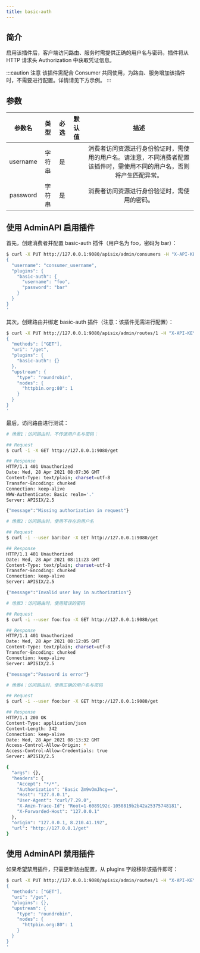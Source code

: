 ```yaml
---
title: basic-auth
---
```


<!--
#
# Licensed to the Apache Software Foundation (ASF) under one or more
# contributor license agreements.  See the NOTICE file distributed with
# this work for additional information regarding copyright ownership.
# The ASF licenses this file to You under the Apache License, Version 2.0
# (the "License"); you may not use this file except in compliance with
# the License.  You may obtain a copy of the License at
#
#     http://www.apache.org/licenses/LICENSE-2.0
#
# Unless required by applicable law or agreed to in writing, software
# distributed under the License is distributed on an "AS IS" BASIS,
# WITHOUT WARRANTIES OR CONDITIONS OF ANY KIND, either express or implied.
# See the License for the specific language governing permissions and
# limitations under the License.
#
-->

## 简介

启用该插件后，客户端访问路由、服务时需提供正确的用户名与密码，插件将从 HTTP 请求头 Authorization 中获取凭证信息。

:::caution 注意
该插件需配合 Consumer 共同使用，为路由、服务增加该插件时，不需要进行配置。详情请见下方示例。
:::

## 参数

|  参数名  |  类型  | 必选  | 默认值 |                                                          描述                                                          |
| :------: | :----: | :---: | :----: | :--------------------------------------------------------------------------------------------------------------------: |
| username | 字符串 |  是   |        | 消费者访问资源进行身份验证时，需使用的用户名。请注意，不同消费者配置该插件时，需使用不同的用户名，否则将产生匹配异常。 |
| password | 字符串 |  是   |        |                                      消费者访问资源进行身份验证时，需使用的密码。                                      |

## 使用 AdminAPI 启用插件

首先，创建消费者并配置 basic-auth 插件（用户名为 foo，密码为 bar）：

```bash
$ curl -X PUT http://127.0.0.1:9080/apisix/admin/consumers -H "X-API-KEY: edd1c9f034335f136f87ad84b625c8f1" -d '
{
  "username": "consumer_username",
  "plugins": {
    "basic-auth": {
      "username": "foo",
      "password": "bar"
    }
  }
}
'
```

其次，创建路由并绑定 basic-auth 插件（注意：该插件无需进行配置）：

```bash
$ curl -X PUT http://127.0.0.1:9080/apisix/admin/routes/1 -H "X-API-KEY: edd1c9f034335f136f87ad84b625c8f1" -d '
{
  "methods": ["GET"],
  "uri": "/get",
  "plugins": {
    "basic-auth": {}
  },
  "upstream": {
    "type": "roundrobin",
    "nodes": {
      "httpbin.org:80": 1
    }
  }
}
'
```

最后，访问路由进行测试：

```bash
# 场景1：访问路由时，不传递用户名与密码：

## Request
$ curl -i -X GET http://127.0.0.1:9080/get

## Response
HTTP/1.1 401 Unauthorized
Date: Wed, 28 Apr 2021 08:07:36 GMT
Content-Type: text/plain; charset=utf-8
Transfer-Encoding: chunked
Connection: keep-alive
WWW-Authenticate: Basic realm='.'
Server: APISIX/2.5

{"message":"Missing authorization in request"}

# 场景2：访问路由时，使用不存在的用户名

## Request
$ curl -i --user bar:bar -X GET http://127.0.0.1:9080/get

## Response
HTTP/1.1 401 Unauthorized
Date: Wed, 28 Apr 2021 08:11:23 GMT
Content-Type: text/plain; charset=utf-8
Transfer-Encoding: chunked
Connection: keep-alive
Server: APISIX/2.5

{"message":"Invalid user key in authorization"}

# 场景3：访问路由时，使用错误的密码

## Request
$ curl -i --user foo:foo -X GET http://127.0.0.1:9080/get

## Response
HTTP/1.1 401 Unauthorized
Date: Wed, 28 Apr 2021 08:12:05 GMT
Content-Type: text/plain; charset=utf-8
Transfer-Encoding: chunked
Connection: keep-alive
Server: APISIX/2.5

{"message":"Password is error"}

# 场景4：访问路由时，使用正确的用户名与密码

## Request
$ curl -i --user foo:bar -X GET http://127.0.0.1:9080/get

## Response
HTTP/1.1 200 OK
Content-Type: application/json
Content-Length: 342
Connection: keep-alive
Date: Wed, 28 Apr 2021 08:13:32 GMT
Access-Control-Allow-Origin: *
Access-Control-Allow-Credentials: true
Server: APISIX/2.5

{
  "args": {},
  "headers": {
    "Accept": "*/*",
    "Authorization": "Basic Zm9vOmJhcg==",
    "Host": "127.0.0.1",
    "User-Agent": "curl/7.29.0",
    "X-Amzn-Trace-Id": "Root=1-6089192c-1050819b2b42a25375748181",
    "X-Forwarded-Host": "127.0.0.1"
  },
  "origin": "127.0.0.1, 8.210.41.192",
  "url": "http://127.0.0.1/get"
}
```

## 使用 AdminAPI 禁用插件

如果希望禁用插件，只需更新路由配置，从 plugins 字段移除该插件即可：

```bash
$ curl -X PUT http://127.0.0.1:9080/apisix/admin/routes/1 -H "X-API-KEY: edd1c9f034335f136f87ad84b625c8f1" -d '
{
  "methods": ["GET"],
  "uri": "/get",
  "plugins": {},
  "upstream": {
    "type": "roundrobin",
    "nodes": {
      "httpbin.org:80": 1
    }
  }
}
'
```
